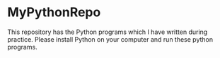 # MyPythonRepo

This repository has the Python programs which I have written during practice.
Please install Python on your computer and run these python programs.
